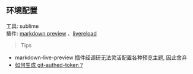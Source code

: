 ## 环境配置

工具: sublime    
插件: [markdown preview](https://facelessuser.github.io/MarkdownPreview/usage/) 、[livereload](https://packagecontrol.io/packages/LiveReload)

> Tips    

* markdown-live-preview 插件经调研无法灵活配置各种预览主题, 因此舍弃
* [如何生成 git-authed-token ?](https://help.github.com/articles/creating-a-personal-access-token-for-the-command-line/)
